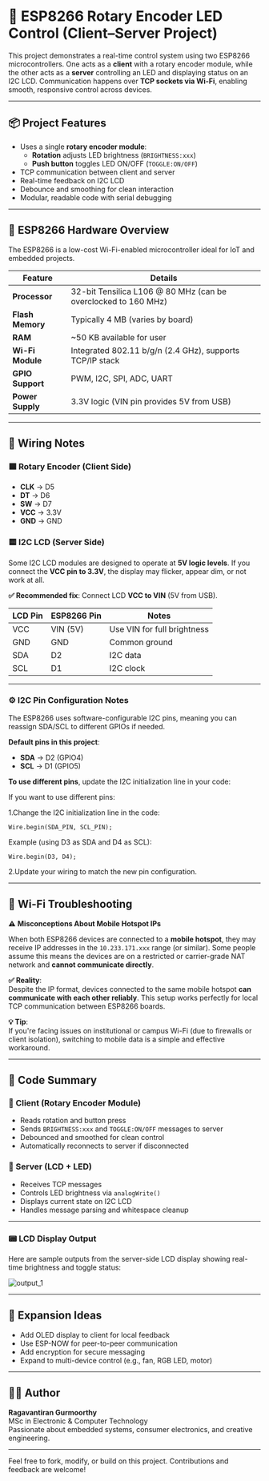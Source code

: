 # 🔧 ESP8266 Rotary Encoder LED Control (Client–Server Project)

This project demonstrates a real-time control system using two ESP8266 microcontrollers. One acts as a **client** with a rotary encoder module, while the other acts as a **server** controlling an LED and displaying status on an I2C LCD. Communication happens over **TCP sockets via Wi-Fi**, enabling smooth, responsive control across devices.

---

## 📦 Project Features

- Uses a single **rotary encoder module**:
  - **Rotation** adjusts LED brightness (`BRIGHTNESS:xxx`)
  - **Push button** toggles LED ON/OFF (`TOGGLE:ON/OFF`)
- TCP communication between client and server
- Real-time feedback on I2C LCD
- Debounce and smoothing for clean interaction
- Modular, readable code with serial debugging

---

## 🧠 ESP8266 Hardware Overview

The ESP8266 is a low-cost Wi-Fi-enabled microcontroller ideal for IoT and embedded projects.

| Feature            | Details                          |
|--------------------|----------------------------------|
| **Processor**      | 32-bit Tensilica L106 @ 80 MHz (can be overclocked to 160 MHz) |
| **Flash Memory**   | Typically 4 MB (varies by board) |
| **RAM**            | ~50 KB available for user        |
| **Wi-Fi Module**   | Integrated 802.11 b/g/n (2.4 GHz), supports TCP/IP stack |
| **GPIO Support**   | PWM, I2C, SPI, ADC, UART         |
| **Power Supply**   | 3.3V logic (VIN pin provides 5V from USB) |

---

## 🔌 Wiring Notes

### 🟦 Rotary Encoder (Client Side)
- **CLK** → D5  
- **DT** → D6  
- **SW** → D7  
- **VCC** → 3.3V  
- **GND** → GND  

### 🟨 I2C LCD (Server Side)
Some I2C LCD modules are designed to operate at **5V logic levels**. If you connect the **VCC pin to 3.3V**, the display may flicker, appear dim, or not work at all.

**✅ Recommended fix**: Connect LCD **VCC to VIN** (5V from USB).

| LCD Pin | ESP8266 Pin | Notes                  |
|---------|-------------|------------------------|
| VCC     | VIN (5V)    | Use VIN for full brightness |
| GND     | GND         | Common ground          |
| SDA     | D2          | I2C data               |
| SCL     | D1          | I2C clock              |

---

### ⚙️ I2C Pin Configuration Notes

The ESP8266 uses software-configurable I2C pins, meaning you can reassign SDA/SCL to different GPIOs if needed.

**Default pins in this project**:
- **SDA** → D2 (GPIO4)
- **SCL** → D1 (GPIO5)

**To use different pins**, update the I2C initialization line in your code:

If you want to use different pins:

1.Change the I2C initialization line in the code:

    Wire.begin(SDA_PIN, SCL_PIN);  


Example (using D3 as SDA and D4 as SCL):

    Wire.begin(D3, D4);


2.Update your wiring to match the new pin configuration.

---

## 📡 Wi-Fi Troubleshooting

⚠️ **Misconceptions About Mobile Hotspot IPs**

When both ESP8266 devices are connected to a **mobile hotspot**, they may receive IP addresses in the `10.233.171.xxx` range (or similar). Some people assume this means the devices are on a restricted or carrier-grade NAT network and **cannot communicate directly**.

**✅ Reality**:  
Despite the IP format, devices connected to the same mobile hotspot **can communicate with each other reliably**. This setup works perfectly for local TCP communication between ESP8266 boards.

**💡 Tip**:  
If you're facing issues on institutional or campus Wi-Fi (due to firewalls or client isolation), switching to mobile data is a simple and effective workaround.

---

## 📁 Code Summary

### 🔹 Client (Rotary Encoder Module)
- Reads rotation and button press
- Sends `BRIGHTNESS:xxx` and `TOGGLE:ON/OFF` messages to server
- Debounced and smoothed for clean control
- Automatically reconnects to server if disconnected

### 🔹 Server (LCD + LED)
- Receives TCP messages
- Controls LED brightness via `analogWrite()`
- Displays current state on I2C LCD
- Handles message parsing and whitespace cleanup

---

### 📟 LCD Display Output

Here are sample outputs from the server-side LCD display showing real-time brightness and toggle status:

![output_1](https://github.com/user-attachments/assets/c66f531f-18af-4ed7-b4a3-0ba20829679f)

---

## 🧪 Expansion Ideas

- Add OLED display to client for local feedback
- Use ESP-NOW for peer-to-peer communication
- Add encryption for secure messaging
- Expand to multi-device control (e.g., fan, RGB LED, motor)

---

## 🧑‍💻 Author

**Ragavantiran Gurmoorthy**  
MSc in Electronic & Computer Technology  
Passionate about embedded systems, consumer electronics, and creative engineering.

---

Feel free to fork, modify, or build on this project. Contributions and feedback are welcome!
